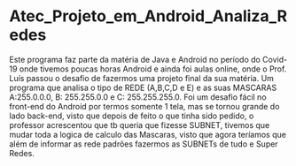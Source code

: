 # Atec_Projeto_em_Android_Analiza_Redes
Este programa faz parte da matéria de Java e Android no período do Covid-19 onde tivemos poucas horas Android e ainda foi aulas online, onde o Prof. Luís passou o desafio de fazermos uma projeto final da sua matéria. Um programa que analisa o tipo de REDE (A,B,C,D e E) e as suas MASCARAS A:255.0.0.0, B: 255.255.0.0 e C: 255.255.255.0. Foi um desafio fácil no front-end do Android por termos somente 1 tela, mas se tornou grande do lado back-end, visto que depois de feito o que tinha sido pedido, o professor acrescentou que tb queria que fizesse SUBNET, tivemos que mudar toda a logica de calculo das Mascaras, visto que agora teríamos que além de informar as rede padrões fazermos as SUBNETs de tudo e Super Redes.

